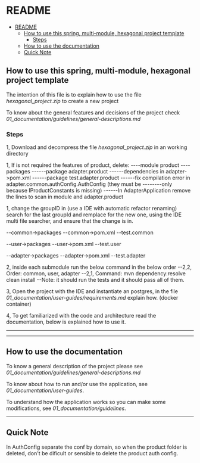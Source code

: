 # README

- [README](#readme)
  - [How to use this spring, multi-module, hexagonal project template](#how-to-use-this-spring-multi-module-hexagonal-project-template)
    - [Steps](#steps)
  - [How to use the documentation](#how-to-use-the-documentation)
  - [Quick Note](#quick-note)

## How to use this spring, multi-module, hexagonal project template

The intention of this file is to explain how to use the file *hexagonal_project.zip*
to create a new project

To know about the general features and decisions of the project check
*01_documentation/guidelines/general-descriptions.md*

### Steps

1, Download and decompress the file *hexagonal_project.zip* in an working directory

1, If is not required the features of product, delete:
----module product
----packages
------package adapter.product
------dependencies in adapter->pom.xml
------package test.adapter.product
------fix compilation error in adapter.common.authConfig.AuthConfig (they must be
--------only because IProductConstants is missing)
------In AdapterApplication remove the lines to scan in module and adapter.product

1, change the groupID in (use a IDE with automatic refactor renaming) search for
the last groupId and remplace for the new one, using the IDE multi file searcher,
and ensure that the change is in.

--common->packages
--common->pom.xml
--test.common

--user->packages
--user->pom.xml
--test.user

--adapter->packages
--adapter->pom.xml
--test.adapter

2, inside each submodule run the below command in the below order
--2,2, Order: common, user, adapter
--2,1, Command: mvn dependency:resolve clean install
--Note: it should run the tests and it should pass all of them.

3, Open the project with the IDE and instantiate an postgres, in the file
*01_documentation/user-guides/requirements.md* explain how. (docker container)

4, To get familiarized with the code and architecture read the documentation,
below is explained how to use it.

____

<!--

########################################################################
########################################################################
########################################################################

-->

____

<!--

########################################################################
########################################################################
########################################################################

-->

## How to use the documentation

To know a general description of the project please see *01_documentation/guidelines/general-descriptions.md*

To know about how to run and/or use the application, see *01_documentation/user-guides*.

To understand how the application works so you can make some modifications, see *01_documentation/guidelines*.

____

## Quick Note

In AuthConfig separate the conf by domain, so when the product folder is deleted,
don't be dificult or sensible to delete the product auth config.

